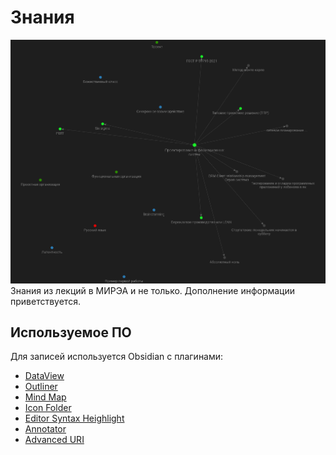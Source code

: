 # Знания

![Graph.png](Graph.png)
Знания из лекций в МИРЭА и не только. Дополнение информации приветствуется.

## Используемое ПО
Для записей используется Obsidian с плагинами:
- [DataView](https://obsidian.md/plugins?id=dataview)
- [Outliner](https://obsidian.md/plugins?id=obsidian-outliner)
- [Mind Map](https://obsidian.md/plugins?id=obsidian-mind-map)
- [Icon Folder](https://obsidian.md/plugins?id=obsidian-icon-folder)
- [Editor Syntax Heighlight](https://obsidian.md/plugins?id=cm-editor-syntax-highlight-obsidian)
- [Annotator](https://obsidian.md/plugins?id=obsidian-annotator)
- [Advanced URI](https://obsidian.md/plugins?id=obsidian-advanced-uri)
